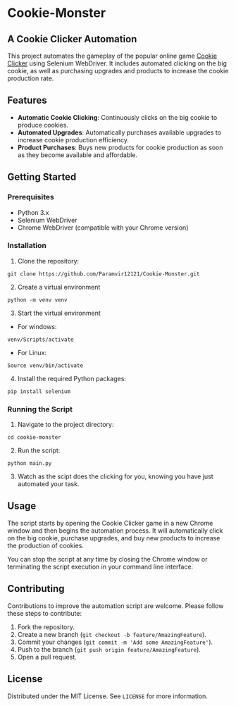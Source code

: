 # Cookie-Monster
## A Cookie Clicker Automation
This project automates the gameplay of the popular online game [Cookie Clicker](https://orteil.dashnet.org/cookieclicker/) using Selenium WebDriver. It includes automated clicking on the big cookie, as well as purchasing upgrades and products to increase the cookie production rate.

## Features

- **Automatic Cookie Clicking**: Continuously clicks on the big cookie to produce cookies.
- **Automated Upgrades**: Automatically purchases available upgrades to increase cookie production efficiency.
- **Product Purchases**: Buys new products for cookie production as soon as they become available and affordable.

## Getting Started

### Prerequisites

- Python 3.x
- Selenium WebDriver
- Chrome WebDriver (compatible with your Chrome version)

### Installation

1. Clone the repository:
```
git clone https://github.com/Paramvir12121/Cookie-Monster.git
```
2. Create a virtual environment
```
python -m venv venv
```
3. Start the virtual environment
- For windows:
```
venv/Scripts/activate
```
- For Linux:
```
Source venv/bin/activate
```

4. Install the required Python packages:
```
pip install selenium
```


### Running the Script

1. Navigate to the project directory:
```
cd cookie-monster
```

2. Run the script:
```
python main.py
```
3. Watch as the scipt does the clicking for you, knowing you have just automated your task. 

## Usage

The script starts by opening the Cookie Clicker game in a new Chrome window and then begins the automation process. It will automatically click on the big cookie, purchase upgrades, and buy new products to increase the production of cookies.

You can stop the script at any time by closing the Chrome window or terminating the script execution in your command line interface.


## Contributing

Contributions to improve the automation script are welcome. Please follow these steps to contribute:

1. Fork the repository.
2. Create a new branch (`git checkout -b feature/AmazingFeature`).
3. Commit your changes (`git commit -m 'Add some AmazingFeature'`).
4. Push to the branch (`git push origin feature/AmazingFeature`).
5. Open a pull request.

## License

Distributed under the MIT License. See `LICENSE` for more information.

